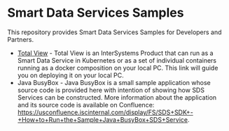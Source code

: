 # Smart Data Services Samples

This repository provides Smart Data Services Samples for Developers and Partners.

* [Total View](./total-view/README.md) - Total View is an InterSystems Product that can run as a Smart Data Service in Kubernetes or as a set of individual containers running as a docker composition on your local PC. This link will guide you on deploying it on your local PC.
* Java BusyBox - Java BusyBox is a small sample application whose source code is provided here with intention of showing how SDS Services can be constructed. More information about the application and its source code is available on Confluence: https://usconfluence.iscinternal.com/display/FS/SDS+SDK+-+How+to+Run+the+Sample+Java+BusyBox+SDS+Service.